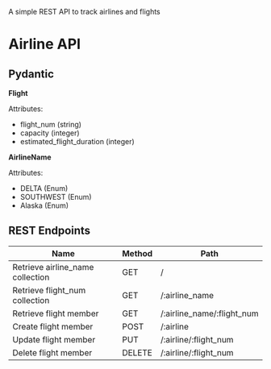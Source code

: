 A simple REST API to track airlines and flights

# Airline API

## Pydantic

**Flight**

Attributes:

* flight_num (string)
* capacity (integer)
* estimated_flight_duration (integer)

**AirlineName**

Attributes:

* DELTA (Enum)
* SOUTHWEST (Enum)
* Alaska (Enum)


## REST Endpoints

Name                            | Method | Path
--------------------------------|--------|------------------
Retrieve airline_name collection| GET    | /
Retrieve flight_num collection  | GET    | /:airline_name
Retrieve flight member          | GET    | /:airline_name/:flight_num
Create flight member            | POST   | /:airline
Update flight member            | PUT    | /:airline/:flight_num
Delete flight member            | DELETE | /:airline/:flight_num